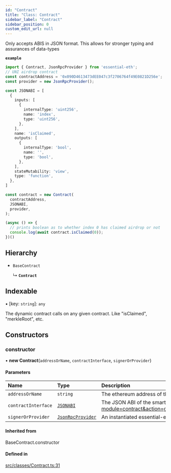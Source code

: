 ```yaml
---
id: "Contract"
title: "Class: Contract"
sidebar_label: "Contract"
sidebar_position: 0
custom_edit_url: null
---
```


Only accepts ABIS in JSON format. This allows for stronger typing and assurances of data-types

**`example`**
```typescript
import { Contract, JsonRpcProvider } from 'essential-eth';
// UNI airdrop contract
const contractAddress = '0x090D4613473dEE047c3f2706764f49E0821D256e';
const provider = new JsonRpcProvider();

const JSONABI = [
  {
    inputs: [
      {
        internalType: 'uint256',
        name: 'index',
        type: 'uint256',
      },
    ],
    name: 'isClaimed',
    outputs: [
      {
        internalType: 'bool',
        name: '',
        type: 'bool',
      },
    ],
    stateMutability: 'view',
    type: 'function',
  },
]

const contract = new Contract(
  contractAddress,
  JSONABI,
  provider,
);

(async () => {
  // prints boolean as to whether index 0 has claimed airdrop or not
  console.log(await contract.isClaimed(0));
})()

```

## Hierarchy

- `BaseContract`

  ↳ **`Contract`**

## Indexable

▪ [key: `string`]: `any`

The dynamic contract calls on any given contract. Like "isClaimed", "merkleRoot", etc.

## Constructors

### constructor

• **new Contract**(`addressOrName`, `contractInterface`, `signerOrProvider`)

#### Parameters

| Name | Type | Description |
| :------ | :------ | :------ |
| `addressOrName` | `string` | The ethereum address of the smart-contract |
| `contractInterface` | [`JSONABI`](../modules.md#jsonabi) | The JSON ABI of the smart-contract (like http://api.etherscan.io/api?module=contract&action=getabi&address=0x090d4613473dee047c3f2706764f49e0821d256e&format=raw) |
| `signerOrProvider` | [`JsonRpcProvider`](JsonRpcProvider.md) | An instantiated essential-eth provider |

#### Inherited from

BaseContract.constructor

#### Defined in

[src/classes/Contract.ts:31](https://github.com/Earnifi/essential-eth/blob/2d97564/src/classes/Contract.ts#L31)
